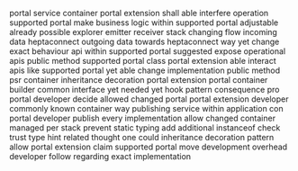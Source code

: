 portal service container portal extension shall able interfere operation supported portal make business logic within supported portal adjustable already possible explorer emitter receiver stack changing flow incoming data heptaconnect outgoing data towards heptaconnect way yet change exact behaviour api within supported portal suggested expose operational apis public method supported portal class portal extension able interact apis like supported portal yet able change implementation public method psr container inheritance decoration portal extension portal container builder common interface yet needed yet hook pattern consequence pro portal developer decide allowed changed portal portal extension developer commonly known container way publishing service within application con portal developer publish every implementation allow changed container managed per stack prevent static typing add additional instanceof check trust type hint related thought one could inheritance decoration pattern allow portal extension claim supported portal move development overhead developer follow regarding exact implementation
